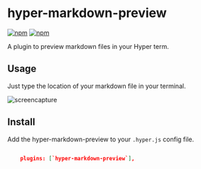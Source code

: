 # hyper-markdown-preview

[![npm](https://img.shields.io/npm/v/hyper-markdown-preview.svg?maxAge=86400?style=flat-square)](https://www.npmjs.com/package/hyper-markdown-preview)
[![npm](https://img.shields.io/npm/dt/hyper-markdown-preview.svg?maxAge=86400?style=flat-square)](https://www.npmjs.com/package/hyper-markdown-preview)


A plugin to preview markdown files in your Hyper term.


## Usage

Just type the location of your markdown file in your terminal.

![screencapture](./screencapture.gif)

## Install

Add the hyper-markdown-preview to your `.hyper.js` config file.

```json

    plugins: [`hyper-markdown-preview`],

```

